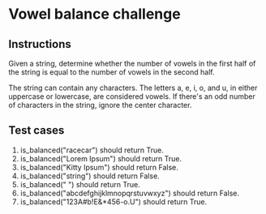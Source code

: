 # Vowel balance challenge


## Instructions

Given a string, determine whether the number of vowels in the first half of the string is equal to the number of vowels in the second half.

The string can contain any characters.
The letters a, e, i, o, and u, in either uppercase or lowercase, are considered vowels.
If there's an odd number of characters in the string, ignore the center character.

## Test cases

1. is_balanced("racecar") should return True.
2. is_balanced("Lorem Ipsum") should return True.
3. is_balanced("Kitty Ipsum") should return False.
4. is_balanced("string") should return False.
5. is_balanced(" ") should return True.
6. is_balanced("abcdefghijklmnopqrstuvwxyz") should return False.
7. is_balanced("123A#b!E&*456-o.U") should return True.